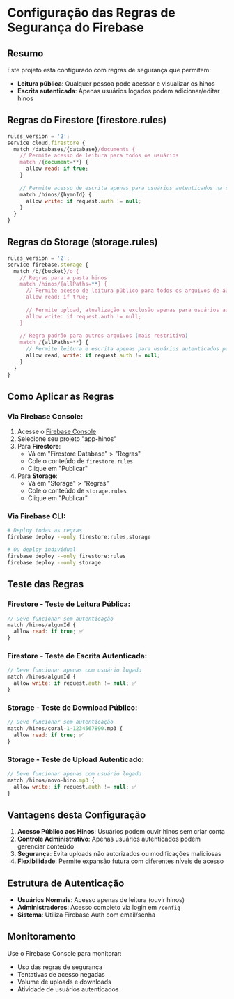 # Configuração das Regras de Segurança do Firebase

## Resumo
Este projeto está configurado com regras de segurança que permitem:
- **Leitura pública**: Qualquer pessoa pode acessar e visualizar os hinos
- **Escrita autenticada**: Apenas usuários logados podem adicionar/editar hinos

## Regras do Firestore (firestore.rules)

```javascript
rules_version = '2';
service cloud.firestore {
  match /databases/{database}/documents {
    // Permite acesso de leitura para todos os usuários
    match /{document=**} {
      allow read: if true;
    }
    
    // Permite acesso de escrita apenas para usuários autenticados na coleção hinos
    match /hinos/{hymnId} {
      allow write: if request.auth != null;
    }
  }
}
```

## Regras do Storage (storage.rules)

```javascript
rules_version = '2';
service firebase.storage {
  match /b/{bucket}/o {
    // Regras para a pasta hinos
    match /hinos/{allPaths=**} {
      // Permite acesso de leitura público para todos os arquivos de áudio
      allow read: if true;
      
      // Permite upload, atualização e exclusão apenas para usuários autenticados
      allow write: if request.auth != null;
    }
    
    // Regra padrão para outros arquivos (mais restritiva)
    match /{allPaths=**} {
      // Permite leitura e escrita apenas para usuários autenticados para outros arquivos
      allow read, write: if request.auth != null;
    }
  }
}
```

## Como Aplicar as Regras

### Via Firebase Console:
1. Acesse o [Firebase Console](https://console.firebase.google.com/)
2. Selecione seu projeto "app-hinos"
3. Para **Firestore**:
   - Vá em "Firestore Database" > "Regras"
   - Cole o conteúdo de `firestore.rules`
   - Clique em "Publicar"
4. Para **Storage**:
   - Vá em "Storage" > "Regras"
   - Cole o conteúdo de `storage.rules`
   - Clique em "Publicar"

### Via Firebase CLI:
```bash
# Deploy todas as regras
firebase deploy --only firestore:rules,storage

# Ou deploy individual
firebase deploy --only firestore:rules
firebase deploy --only storage
```

## Teste das Regras

### Firestore - Teste de Leitura Pública:
```javascript
// Deve funcionar sem autenticação
match /hinos/algumId {
  allow read: if true; ✅
}
```

### Firestore - Teste de Escrita Autenticada:
```javascript
// Deve funcionar apenas com usuário logado
match /hinos/algumId {
  allow write: if request.auth != null; ✅
}
```

### Storage - Teste de Download Público:
```javascript
// Deve funcionar sem autenticação
match /hinos/coral-1-1234567890.mp3 {
  allow read: if true; ✅
}
```

### Storage - Teste de Upload Autenticado:
```javascript
// Deve funcionar apenas com usuário logado
match /hinos/novo-hino.mp3 {
  allow write: if request.auth != null; ✅
}
```

## Vantagens desta Configuração

1. **Acesso Público aos Hinos**: Usuários podem ouvir hinos sem criar conta
2. **Controle Administrativo**: Apenas usuários autenticados podem gerenciar conteúdo
3. **Segurança**: Evita uploads não autorizados ou modificações maliciosas
4. **Flexibilidade**: Permite expansão futura com diferentes níveis de acesso

## Estrutura de Autenticação

- **Usuários Normais**: Acesso apenas de leitura (ouvir hinos)
- **Administradores**: Acesso completo via login em `/config`
- **Sistema**: Utiliza Firebase Auth com email/senha

## Monitoramento

Use o Firebase Console para monitorar:
- Uso das regras de segurança
- Tentativas de acesso negadas
- Volume de uploads e downloads
- Atividade de usuários autenticados